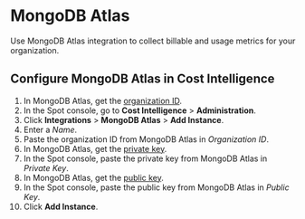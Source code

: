 # MongoDB Atlas

Use MongoDB Atlas integration to collect billable and usage metrics for your organization.

## Configure MongoDB Atlas in Cost Intelligence

1. In MongoDB Atlas, get the [organization ID](https://www.mongodb.com/docs/atlas/access/orgs-create-view-edit-delete/#std-label-create-organization).
2. In the Spot console, go to **Cost Intelligence** > **Administration**.
3. Click **Integrations** > **MongoDB Atlas** > **Add Instance**.
4. Enter a <i>Name</i>.
5. Paste the organization ID from MongoDB Atlas in <i>Organization ID</i>.
6. In MongoDB Atlas, get the [private key](https://www.mongodb.com/docs/atlas/configure-api-access/).
7. In the Spot console, paste the private key from MongoDB Atlas in <i>Private Key</i>.
8. In MongoDB Atlas, get the [public key](https://www.mongodb.com/docs/atlas/configure-api-access/).
9. In the Spot console, paste the public key from MongoDB Atlas in <i>Public Key</i>.
10. Click **Add Instance**.
